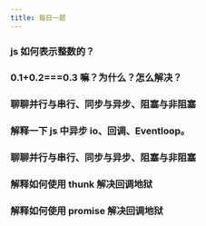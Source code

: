 ```yaml
---
title: 每日一题
---
```


### js 如何表示整数的？

### 0.1+0.2===0.3 嘛？为什么？怎么解决？

### 聊聊并行与串行、同步与异步、阻塞与非阻塞

### 解释一下 js 中异步 io、回调、Eventloop。

### 聊聊并行与串行、同步与异步、阻塞与非阻塞

### 解释如何使用 thunk 解决回调地狱

### 解释如何使用 promise 解决回调地狱
